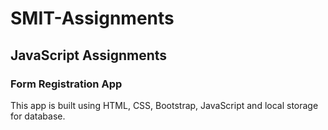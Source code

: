 # SMIT-Assignments

## JavaScript Assignments

### Form Registration App

This app is built using HTML, CSS, Bootstrap, JavaScript and local storage for database.
